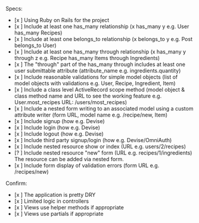 Specs:
- [x ] Using Ruby on Rails for the project
- [x ] Include at least one has_many relationship (x has_many y e.g. User has_many Recipes) 
- [x ] Include at least one belongs_to relationship (x belongs_to y e.g. Post belongs_to User)
- [x ] Include at least one has_many through relationship (x has_many y through z e.g. Recipe has_many Items through Ingredients)
- [x ] The "through" part of the has_many through includes at least one user submittable attribute (attribute_name e.g. ingredients.quantity)
- [x ] Include reasonable validations for simple model objects (list of model objects with validations e.g. User, Recipe, Ingredient, Item)
- [x ] Include a class level ActiveRecord scope method (model object & class method name and URL to see the working feature e.g. User.most_recipes URL: /users/most_recipes)
- [x ] Include a nested form writing to an associated model using a custom attribute writer (form URL, model name e.g. /recipe/new, Item)
- [x ] Include signup (how e.g. Devise)
- [x ] Include login (how e.g. Devise)
- [x ] Include logout (how e.g. Devise)
- [x ] Include third party signup/login (how e.g. Devise/OmniAuth)
- [x ] Include nested resource show or index (URL e.g. users/2/recipes)
- [? ] Include nested resource "new" form (URL e.g. recipes/1/ingredients)
        The resource can be added via nested form.
- [x ] Include form display of validation errors (form URL e.g. /recipes/new)

Confirm:
- [x ] The application is pretty DRY
- [x ] Limited logic in controllers
- [x ] Views use helper methods if appropriate
- [x ] Views use partials if appropriate